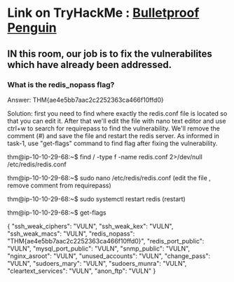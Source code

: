 # Link on TryHackMe : [Bulletproof Penguin](https://tryhackme.com/r/room/bppenguin)

## IN this room, our job is to fix the vulnerabilites which have already been addressed. 

### What is the redis_nopass flag?
Answer: THM{ae4e5bb7aac2c2252363ca466f10ffd0}

Solution: first you need to find where exactly the redis.conf file is located so that you can edit it. After that we'll edit the file with nano text editor and use ctrl+w to search for requirepass to find the vulnerability. 
We'll remove the comment (#) and save the file and restart the redis server. As informed in task-1, use "get-flags" command to find flag after fixing the vulnerability.

thm@ip-10-10-29-68:~$ find / -type f -name redis.conf 2>/dev/null
/etc/redis/redis.conf

thm@ip-10-10-29-68:~$ sudo nano /etc/redis/redis.conf (edit the file , remove comment from requirepass)

thm@ip-10-10-29-68:~$ sudo systemctl restart redis (restart)

thm@ip-10-10-29-68:~$ get-flags

{
  "ssh_weak_ciphers": "VULN",
  "ssh_weak_kex": "VULN",
  "ssh_weak_macs": "VULN",
  "redis_nopass": "THM{ae4e5bb7aac2c2252363ca466f10ffd0}",
  "redis_port_public": "VULN",
  "mysql_port_public": "VULN",
  "snmp_public": "VULN",
  "nginx_asroot": "VULN",
  "unused_accounts": "VULN",
  "change_pass": "VULN",
  "sudoers_mary": "VULN",
  "sudoers_munra": "VULN",
  "cleartext_services": "VULN",
  "anon_ftp": "VULN"
}



